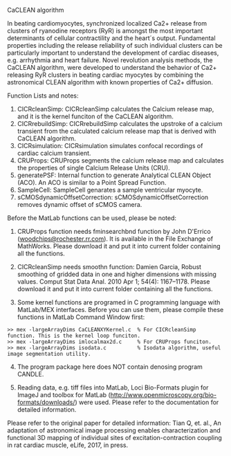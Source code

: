 CaCLEAN algorithm

In beating cardiomyocytes, synchronized localized Ca2+ release from clusters of ryanodine receptors (RyR) is amongst the most important determinants of cellular contractility and the heart´s output. Fundamental properties including the release reliability of such individual clusters can be particularly important to understand the development of cardiac diseases, e.g. arrhythmia and heart failure. Novel revolution analysis methods, the CaCLEAN algorithm, were developed to understand the behavior of Ca2+ releasing RyR clusters in beating cardiac myocytes by combining the astronomical CLEAN algorithm with known properties of Ca2+ diffusion. 

Function Lists and notes:
  1. CICRcleanSimp: CICRcleanSimp calculates the Calcium release map, and it is the kernel funciton of the CaCLEAN algorithm.
  2. CICRrebuildSimp: CICRrebuildSimp calculates the upstroke of a calcium transient from the calculated calcium release map that is derived with CaCLEAN algorithm.
  3. CICRsimulation: CICRsimulation simulates confocal recordings of cardiac calcium transient.
  4. CRUProps: CRUProps segments the calcium release map and calculates the properties of single Calcium Release Units (CRU).
  5. generatePSF: Internal function to generate Analytical CLEAN Object (ACO). An ACO is similar to a Point Spread Function.
  6. SampleCell: SampleCell genarates a sample ventricular myocyte.
  7. sCMOSdynamicOffsetCorrection: sCMOSdynamicOffsetCorrection removes dynamic offset of sCMOS camera.
  
  
Before the MatLab functions can be used, please be noted:

  1. CRUProps function needs fminsearchbnd function by John D'Errico (woodchips@rochester.rr.com). It is available in the File Exchange of MathWorks. Please download it and put it into current folder containing all the functions.
  
  2. CICRcleanSimp needs smoothn function: Damien Garcia, Robust smoothing of gridded data in one and higher dimensions with missing values. Comput Stat Data Anal. 2010 Apr 1; 54(4): 1167–1178. Please download it and put it into current folder containing all the functions.
  
  3. Some kernel functions are programed in C programming language with MatLab/MEX interfaces. Before you can use them, please compile these functions in MatLab Command Window first:
  
	>> mex -largeArrayDims CaCLEANXYKernel.c  % For CICRcleanSimp function. This is the kernel loop funciton.
	>> mex -largeArrayDims imlocalmax2d.c     % For CRUProps funciton.
	>> mex -largeArrayDims isodata.c          % Isodata algorithm, useful image segmentation utility.
	
  4. The program package here does NOT contain denosing program CANDLE.
  
  5. Reading data, e.g. tiff files into MatLab, Loci Bio-Formats plugin for ImageJ and toolbox for MatLab (http://www.openmicroscopy.org/bio-formats/downloads/) were used. Please refer to the documentation for detailed information.

Please refer to the original paper for detailed information:
Tian Q, et. al., An adaptation of astronomical image processing enables characterization and functional 3D mapping of individual sites of excitation-contraction coupling in rat cardiac muscle, eLife, 2017, in press.



